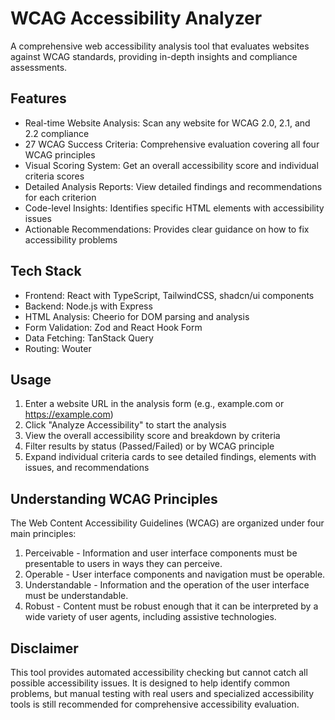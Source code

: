 # WCAG Accessibility Analyzer

A comprehensive web accessibility analysis tool that evaluates websites against WCAG standards, providing in-depth insights and compliance assessments.

## Features

- Real-time Website Analysis: Scan any website for WCAG 2.0, 2.1, and 2.2 compliance
- 27 WCAG Success Criteria: Comprehensive evaluation covering all four WCAG principles
- Visual Scoring System: Get an overall accessibility score and individual criteria scores
- Detailed Analysis Reports: View detailed findings and recommendations for each criterion
- Code-level Insights: Identifies specific HTML elements with accessibility issues
- Actionable Recommendations: Provides clear guidance on how to fix accessibility problems

## Tech Stack

- Frontend: React with TypeScript, TailwindCSS, shadcn/ui components
- Backend: Node.js with Express
- HTML Analysis: Cheerio for DOM parsing and analysis
- Form Validation: Zod and React Hook Form
- Data Fetching: TanStack Query
- Routing: Wouter

## Usage

1. Enter a website URL in the analysis form (e.g., example.com or https://example.com)
2. Click "Analyze Accessibility" to start the analysis
3. View the overall accessibility score and breakdown by criteria
4. Filter results by status (Passed/Failed) or by WCAG principle
5. Expand individual criteria cards to see detailed findings, elements with issues, and recommendations

## Understanding WCAG Principles

The Web Content Accessibility Guidelines (WCAG) are organized under four main principles:

1. Perceivable - Information and user interface components must be presentable to users in ways they can perceive.
2. Operable - User interface components and navigation must be operable.
3. Understandable - Information and the operation of the user interface must be understandable.
4. Robust - Content must be robust enough that it can be interpreted by a wide variety of user agents, including assistive technologies.

## Disclaimer

This tool provides automated accessibility checking but cannot catch all possible accessibility issues. It is designed to help identify common problems, but manual testing with real users and specialized accessibility tools is still recommended for comprehensive accessibility evaluation.
